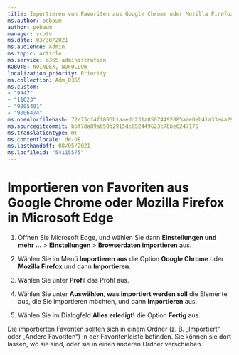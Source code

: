 ```yaml
---
title: Importieren von Favoriten aus Google Chrome oder Mozilla Firefox in Microsoft Edge
ms.author: pebaum
author: pebaum
manager: scotv
ms.date: 03/30/2021
ms.audience: Admin
ms.topic: article
ms.service: o365-administration
ROBOTS: NOINDEX, NOFOLLOW
localization_priority: Priority
ms.collection: Adm_O365
ms.custom:
- "9447"
- "11023"
- "9005491"
- "9006474"
ms.openlocfilehash: 72e73cf4ff806b1aaedd231a85074492885aae0eb41a33e4a2906cf15fda877a
ms.sourcegitcommit: b5f7da89a650d2915dc652449623c78be6247175
ms.translationtype: HT
ms.contentlocale: de-DE
ms.lasthandoff: 08/05/2021
ms.locfileid: "54115575"
---
```

# <a name="import-favorites-from-google-chrome-or-mozilla-firefox-to-microsoft-edge"></a>Importieren von Favoriten aus Google Chrome oder Mozilla Firefox in Microsoft Edge

1. Öffnen Sie Microsoft Edge, und wählen Sie dann **Einstellungen und mehr ...** > **Einstellungen** > **Browserdaten importieren** aus.

1. Wählen Sie im Menü **Importieren aus** die Option **Google Chrome** oder **Mozilla Firefox** und dann **Importieren**.

1. Wählen Sie unter **Profil** das Profil aus.

1. Wählen Sie unter **Auswählen, was importiert werden soll** die Elemente aus, die Sie importieren möchten, und dann **Importieren** aus.

1. Wählen Sie im Dialogfeld **Alles erledigt!** die Option **Fertig** aus.

Die importierten Favoriten sollten sich in einem Ordner (z. B. „Importiert“ oder „Andere Favoriten“) in der Favoritenleiste befinden. Sie können sie dort lassen, wo sie sind, oder sie in einen anderen Ordner verschieben.
